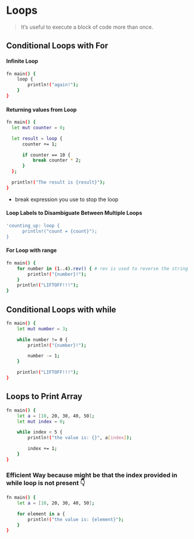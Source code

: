 # Loops
> It’s useful to execute a block of code more than once.
## Conditional Loops with For
#### Infinite Loop
  ```bash
  fn main() {
      loop {
          println!("again!");
      }
  }
  ```

#### Returning values from Loop
  ```bash
  fn main() {
    let mut counter = 0;

    let result = loop {
        counter += 1;

        if counter == 10 {
            break counter * 2;
        }
    };

    println!("The result is {result}");
}
  ```
- break expression you use to stop the loop

#### Loop Labels to Disambiguate Between Multiple Loops
   ```bash
   'counting_up: loop {
         println!("count = {count}");
   }
   ```
#### For Loop with range
  ```bash
  fn main() {
      for number in (1..4).rev() { # rev is used to reverse the string
          println!("{number}!");
      }
      println!("LIFTOFF!!!");
  }
  ```

## Conditional Loops with while
  ```bash
  fn main() {
      let mut number = 3;
  
      while number != 0 {
          println!("{number}!");
  
          number -= 1;
      }
  
      println!("LIFTOFF!!!");
  }
  ```
## Loops to Print Array
  ```bash
  fn main() {
      let a = [10, 20, 30, 40, 50];
      let mut index = 0;
  
      while index < 5 {
          println!("the value is: {}", a[index]);
  
          index += 1;
      }
  }
  ```
### Efficient Way because might be that the index provided in while loop is not present 👇
```bash
fn main() {
    let a = [10, 20, 30, 40, 50];

    for element in a {
        println!("the value is: {element}");
    }
}
```
  
